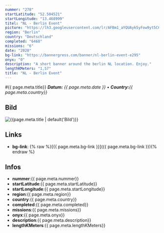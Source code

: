 ```yaml
---
nummer: "278"
startLatitude: "52.504521"
startLongitude: "13.468999"
titel: "NL - Berlin Event"
picture: "https://lh3.googleusercontent.com/lr/AFBm1_aYQUAyk5yFow9yt5CCCS6gFUH_vJ9J5kEFajA5mdhMqN1N_1YLEWwDvi7VTzQWh5XY6Bq1-PCpY9ghzJViSV22VPdn-_9Qc8cbTBqoh4cW5gotDDR4Tb082ZcOxCAKT6HT8WV7sgoRAqi7iSxBk8Mr6GSVY7JaOVgfqv6yahyS3Cg5Rv88UBxUGcovnEE6EyEq14GDq2Dl_55hg3aTMxOjqe3rrbjhBgPKTDY5zQJLPrSBtF2gOXkUrMO5SZt5ZD4p_CtJphtk-O8spnWqAOmJl_YyT7JCSRA3VjntGPVxCo93XqLXaCxdenmzF6x-GkIKuzUirl0W2-hRFtVgGuVd1WLT-FYJuGLFyH9BLQnooAixxUQkcpQD-4XRkwoSGESITZJ7T6Y5JOkOa9Nb9mNkkr4VgVacJ3KPOocif7_HpZvvmFw6_uqdX0EdVim_MKvOsGCmuOuFpJO4XYhJTYlqHXsOW0pjP39elDPULBx0yY35XUwbIzR7tsI1Nyg_VLN8YBJUPHFvQu0SuTGLb9aS46NCqrKRxPc0xX2YEYXI8aVSWjDfR898J4m14f8uG0fMpYLnjClWPzy6K8lX7Nn1sZfRh-FfEm1KyYLjXK_ifi7tQqw74oyYvDe5l120WI9T8DgkKFvIkodK8zbfRoxeMTOoRpOq2kJ5Tf7SEabsIOVf6Z8LirISJHagu0aQSm0_5jYAFdI9UqwcmH5FLdnfqyC3wxB9obARjNn7J8g5a0NfZ72P4vlKaiIJR8uLaacyZ9rul2xW-v8d-oexAQt_88gfAb-pB2O0BoEiKgWaDOZLQAfFUg-SuGexiYASFDy2RrTicFHuPjCDCvVcWWrGclIQwT3fmSMl"
region: "Berlin"
country: "Deutschland"
completed: "6468"
missions: "6"
date: "2020"
bg-link: "https://bannergress.com/banner/nl-berlin-event-e295"
onyx: "0"
description: "A short banner around the berlin NL location. Enjoy."
lengthKMeters: "1,57"
title: "NL - Berlin Event"
---
```


#{{ page.meta.title}}
_**Datum:** {{ page.meta.date }} • **Country:**{{ page.meta.country}}_

## Bild
![{{page.meta.title | default('Bild')}}]({{page.meta.picture}})

## Links
- **bg-link**: {% raw %}[{{ page.meta.bg-link }}]({{ page.meta.bg-link }}){% endraw %}

## Infos
- **nummer**:{{ page.meta.nummer}}
- **startLatitude**:{{ page.meta.startLatitude}}
- **startLongitude**:{{ page.meta.startLongitude}}
- **region**:{{ page.meta.region}}
- **country**:{{ page.meta.country}}
- **completed**:{{ page.meta.completed}}
- **missions**:{{ page.meta.missions}}
- **onyx**:{{ page.meta.onyx}}
- **description**:{{ page.meta.description}}
- **lengthKMeters**:{{ page.meta.lengthKMeters}}

